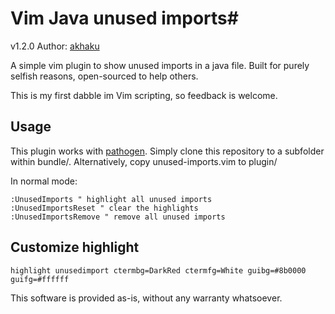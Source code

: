 # Vim Java unused imports#

v1.2.0
Author: [akhaku](http://akhaku.com)

A simple vim plugin to show unused imports in a java file. Built for purely
selfish reasons, open-sourced to help others.

This is my first dabble im Vim scripting, so feedback is welcome.

## Usage ##

This plugin works with [pathogen](https://github.com/tpope/vim-pathogen). Simply
clone this repository to a subfolder within bundle/. Alternatively, copy 
unused-imports.vim to plugin/

In normal mode:

    :UnusedImports " highlight all unused imports
    :UnusedImportsReset " clear the highlights
    :UnusedImportsRemove " remove all unused imports

## Customize highlight ##

    highlight unusedimport ctermbg=DarkRed ctermfg=White guibg=#8b0000 guifg=#ffffff

This software is provided as-is, without any warranty whatsoever.

